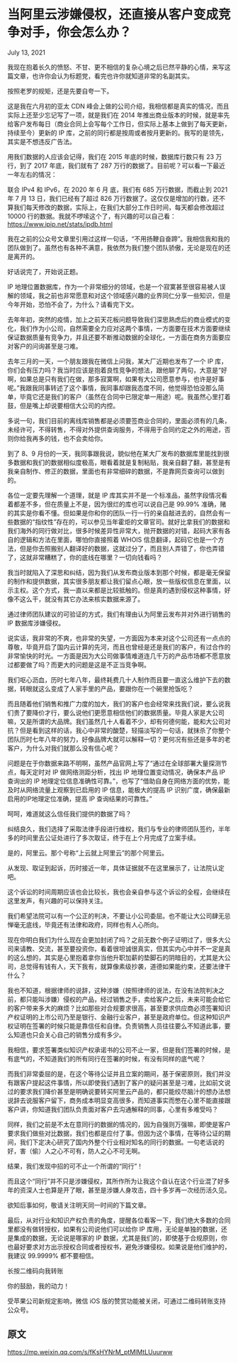 # 当阿里云涉嫌侵权，还直接从客户变成竞争对手，你会怎么办？

July 13, 2021

我现在抱着长久的愤怒、不甘、更不相信的复杂心境之后已然平静的心情，来写这篇文章，也许你会认为标题党，看完也许你就知道非常的名副其实。

按照老罗的规矩，还是先要自夸一下。


这是我在六月初的亚太 CDN 峰会上做的公司介绍，我相信都是真实的情况，而且实际上还至少忘记写了一项，就是我们在 2014 年推出商业版本的时候，就是率先给客户发布每日（商业合同上会写每个工作日，但实际上基本上做到了每天更新，持续至今）更新的 IP 库，之前的同行都是按周或者按月更新的。我写的是领先，其实是不想违反广告法。

用我们数据的人应该会记得，我们在 2015 年底的时候，数据库行数只有 23 万行，到了 2017 年底，我们就有了 287 万行的数据了。目前呢？可以看一下最近一年左右的情况：


联合 IPv4 和 IPv6，在 2020 年 6 月 底，我们有 685 万行数据，而截止到 2021 年 7 月 13 日，我们已经有了超过 826 万行数据了。这仅仅是增加的行数，还不算我们每天修改的数据，实际上，在我们大部分工作日时间，每天都会修改超过 10000 行的数据。我就不啰嗦这个了，有兴趣的可以自己看：https://www.ipip.net/stats/ipdb.html

我在之前的公众号文章里引用过这样一句话，“不用扬鞭自奋蹄”。我相信我和我的团队做到了。虽然也有各种不满意，我依然为我们整个团队骄傲，无论是现在的还是离开的。

好话说完了，开始说正题。

IP 地理位置数据库，作为一个非常细分的领域，也是一个寂寞甚至很容易被人误解的领域，我之前也非常愿意和对这个领域感兴趣的业界同仁分享一些知识，但是今年开始，恐怕不会了，为什么？请看完下文。

去年年初，突然的疫情，加上之前天花板问题导致我们深思熟虑后的商业模式的变化，我们作为小公司，自然需要全力应对这两个事情，一方面要在技术方面要继续保证数据质量有竞争力，并且还要不断推动数据的全球化，一方面在商务方面要应对客户的问询甚至是刁难。

去年三月的一天，一个朋友跟我在微信上问我，某大厂近期也发布了一个 IP 库，你们会有压力吗？我当时应该是抱着良性竞争的想法，跟他聊了两句，大意是“好啊，如果总是只有我们在做，那多寂寞啊，如果有大公司愿意参与，也许是好事呢。”我跟我同事转述了这个事情，我同事却跟我态度不同，他觉得恐怕没那么简单，毕竟它还是我们的客户（虽然在合同中已限定单一用途）呢。我虽然心里打着鼓，但是嘴上却说要相信大公司的内控。

多说一句，我们目前的离线库销售都是必须要签商业合同的，里面必须有的几条，未经许可，不得转售，不得对外提供查询服务，不得用于合同约定之外的用途，否则你给我再多的钱，也不会卖给你。

到了 8、9 月份的一天，我同事跟我说，貌似他在某大厂发布的数据库里能找到很多数据和我们的数据相似度极高，眼看着就是复制粘贴，我亲自翻了翻，甚至是有我亲自制作、修正的数据，里面也有非常细碎的数据，不是靠网页查询可以做到的。

各位一定要先理解一个道理，就是 IP 库其实并不是一个标准品，虽然字段情况看着都差不多，但在质量上不是，因为很烂的库也可以说自己是 99.99% 准确，赌的其实是你看不懂。但如果是你和你的团队一行一行的亲自敲进去的，自然会有一些数据的“指纹性”存在的，可以参见当年霍炬的文章官司。就好比拿我们的数据和我们海外的同行做对比，很多时候差异性非常大，抛开数据的对错，起码大家有各自的逻辑和方法在里面，哪怕你直接照着 WHOIS 信息翻译，起码它也是一个方法，但是你去照搬别人翻译好的数据，这就过分了，而且别人弄错了，你也弄错了，这就非常糟糕了，你的底线在哪里？一切向钱看吗？

我当时就陷入了深思和纠结，因为我们从发布商业版本到那个时候，都是毫无保留的制作和提供数据，其实很多朋友都让我们留点心眼，放一些版权信息在里面，以示主权。这个方式，我一直以来都是比较抵触的。但是真的遇到侵权这种事情，好像不这么干，就没有其它办法来核实数据来源了。

通过律师团队建议的可验证的方式，我们有理由认为阿里云发布并对外进行销售的 IP 数据库涉嫌侵权。

说实话，我非常的不爽，也非常的失望，一方面因为本来对这个公司还有一点点的尊敬，毕竟开启了国内云计算的先河，而且也曾经是还是我们的客户，有过合作的非常愉快的时光。一方面是因为大公司做事情难道连几千万的产品市场都不愿意放过都要做了吗？而更大的问题是这是不正当竞争啊。

我们呕心沥血，历时七年八年，最终耗费几十人制作而且要一直这么维护下去的数据，转眼就这么变成了人家手里的产品，要跟你在一个碗里抢饭吃？

而且随着他们销售和推广力度的加大，我们的客户也会经常来找我们说，要么说我们贵了要降价才行，要么说他们更愿意相信他们的数据质量。毕竟人家是大公司嘛，又是所谓的大品牌。我们虽然几十人看着不少，却有何德何能，能和大公司对抗？但是看到这样的话，我心中非常的酸楚，轻描淡写的一句话，就抹杀了你整个团队历时七年八年的努力，好像品牌大就可以解释一切？更何况有些还是多年的老客户，为什么对我们就那么没有信心呢？

问题是在于你数据来路不明啊，虽然产品官网上写了“通过在全球部署大量探测节点，每天定时对 IP 做网络测距分析，找出 IP 地理位置变动情况，确保本产品 IP 查询出的 IP 地理定位信息准确性可靠。”，也写了“借助自身在网络方面的优势，能及时从网络流量上观察到已启用的 IP 信息，能极大的提高 IP 识别广度，确保最新启用的IP地理定位准确，提高 IP 查询结果的可靠性。”

呵呵，难道就这么信任我们提供的数据了吗？

纠结良久，我们选择了采取法律手段进行维权，我们与专业的律师团队签约，半年多的时间里去公证处进行了多次取证，终于在上个月完成了立案手续。

是的，阿里云。那个号称“上云就上阿里云”的那个阿里云。

从发现、取证到起诉，历时接近一年，具体证据就不在这里展示了，让法院认定吧。

这个诉讼的时间周期应该也会比较长，我也会亲自参与这个诉讼的全程，会继续在这里发声，有兴趣的可以保持关注。

我们希望法院可以有一个公正的判决，不要让小公司委屈。也不能让大公司肆无忌惮毫无底线，毕竟还有法律和政府，同样也有人心所向。

现在你明白我们为什么现在会更加封闭了吗？之前无数个例子证明过了，很多大公司来请教、交流，甚至要投资你，看着很坦诚很真实，但其实内心中并不一定是真的这么想的，其实是心里抱着拿你当他升职加薪的垫脚石的阴暗目的，尤其是大公司，总觉得有钱有人，天下我有，就算像素级抄袭，道德如果能约束，还要法律干什么？

我也不知道，根据律师的说辞，这种涉嫌（按照律师的说法，在没有法院判决之前，都只能叫涉嫌）侵权的产品，经过销售之手，卖给客户之后，未来可能会给它的客户带来多大的麻烦？比如那些对合规要求很高，甚至要求供应商必须签署知识产权证明的上市公司乃至是银行、金融行业客户，甚至是政府单位。但这种知识产权证明在签署的时候只能是靠信任和自律。负责销售人员往往要么不知道此事，要么知道也只会关心自己的销售分成有多少。

我相信，要求签署类似知识产权承诺书的公司不止一家，但是我们签署的时候，是有底气的，不知道我们的所有同行在签署的时候，有没有同样的底气呢？



而我们非常委屈的是，在这个等待公证并且立案的期间，基于保密原则，我们并没有跟客户提起这件事情，所以即使我们遇到了客户的疑问甚至是刁难，比如前文说过的要求我们降价甚至是明确说要转买阿里云产品的，都只能绞尽脑汁的想办法想说辞去说服客户留下，商务成本明显变高很多，而知道事实而憋在心里不能直接跟客户讲，你知道我们团队负责面对客户去沟通解释的同事，心里有多难受吗？

同样，我们之前是不太在意同行的数据的情况的，因为自强则万强嘛，即使是客户要求我们做些对比数据，我们也都是应付了事。但因为这个事情，在等待公证的期间，我们下定决心研究了国内外整个行业相对知名的同行的数据。一句老话说的好，害（偷）人之心不可有，防人之心不可无啊。

结果，我们发现中招的可不止一个所谓的“同行”！

而且这个“同行”并不只是涉嫌侵权，其所作所为让我这个自认在这个行业混了好多年的资深人士也算是开了眼，甚至是涉嫌人身攻击，四十多岁再一次经历活久见。

欲知后事如何，敬请关注明天同一时间的下篇文章。

最后，从对行业和知识产权负责的角度，提醒各位看客一下，我们绝大多数的合同里都没有做转授权，如果有公司说他们可以给你 IP 库用，无论是单独的数据，还是集成的数据，无论说是哪家的 IP 数据，尤其是我们的，即使基于合规原则，你也最好要求对方出示授权合同或者授权书，避免涉嫌侵权。如果说是他们维护的，我建议 99.9999% 都不要相信。

长按二维码向我转账

你的鼓励，我的动力！

受苹果公司新规定影响，微信 iOS 版的赞赏功能被关闭，可通过二维码转账支持公众号。

## 原文

<https://mp.weixin.qq.com/s/fKsHYNrM_ptMlMtLUuurww>
